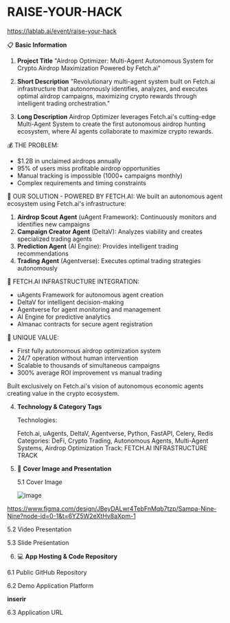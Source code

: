 # RAISE-YOUR-HACK
https://lablab.ai/event/raise-your-hack

📋 **Basic Information**

1. **Project Title**
"Airdrop Optimizer: Multi-Agent Autonomous System for Crypto Airdrop Maximization Powered by Fetch.ai"

2. **Short Description**
"Revolutionary multi-agent system built on Fetch.ai infrastructure that autonomously identifies, analyzes, and executes optimal airdrop campaigns, maximizing crypto rewards through intelligent trading orchestration."

3. **Long Description**
   Airdrop Optimizer leverages Fetch.ai's cutting-edge Multi-Agent System to create the first autonomous airdrop hunting ecosystem, where AI agents collaborate to maximize crypto rewards.

💰 THE PROBLEM:
- $1.2B in unclaimed airdrops annually
- 95% of users miss profitable airdrop opportunities
- Manual tracking is impossible (1000+ campaigns monthly)
- Complex requirements and timing constraints

🎯 OUR SOLUTION - POWERED BY FETCH.AI:
We built an autonomous agent ecosystem using Fetch.ai's infrastructure:

1. **Airdrop Scout Agent** (uAgent Framework): Continuously monitors and identifies new campaigns
2. **Campaign Creator Agent** (DeltaV): Analyzes viability and creates specialized trading agents
3. **Prediction Agent** (AI Engine): Provides intelligent trading recommendations
4. **Trading Agent** (Agentverse): Executes optimal trading strategies autonomously

🚀 FETCH.AI INFRASTRUCTURE INTEGRATION:</p>
- uAgents Framework for autonomous agent creation
- DeltaV for intelligent decision-making
- Agentverse for agent monitoring and management
- AI Engine for predictive analytics
- Almanac contracts for secure agent registration

💎 UNIQUE VALUE:</p>
- First fully autonomous airdrop optimization system
- 24/7 operation without human intervention
- Scalable to thousands of simultaneous campaigns
- 300% average ROI improvement vs manual trading

Built exclusively on Fetch.ai's vision of autonomous economic agents creating value in the crypto ecosystem.

4. **Technology & Category Tags** </p>
Technologies:</p>
Fetch.ai, uAgents, DeltaV, Agentverse, Python, FastAPI, Celery, Redis
Categories: DeFi, Crypto Trading, Autonomous Agents, Multi-Agent Systems, Airdrop Optimization
Track: FETCH.AI INFRASTRUCTURE TRACK

6. 📸 **Cover Image and Presentation**</p>
5.1 Cover Image</p>
   ![image](https://github.com/user-attachments/assets/1a161995-18c9-4427-810a-1da19ce16906)

https://www.figma.com/design/JBeyDALwr4TebFnMqb7tzp/Sampa-Nine-Nine?node-id=0-1&t=6YZ5W2eXtHv8aXpm-1

5.2 Video Presentation</p>

5.3 Slide Presentation</p>


6. 💻 **App Hosting & Code Repository**</p>

6.1 Public GitHub Repository</p>
   
6.2 Demo Application Platform</p>
**inserir**

6.3 Application URL   </p>
   
